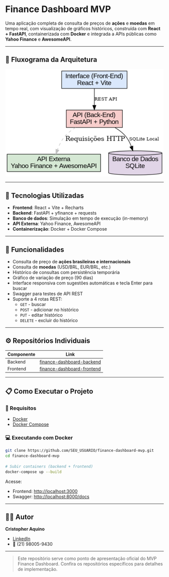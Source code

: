 # Finance Dashboard MVP

Uma aplicação completa de consulta de preços de **ações** e **moedas** em tempo real, com visualização de gráficos históricos, construída com **React + FastAPI**, containerizada com **Docker** e integrada a APIs públicas como **Yahoo Finance** e **AwesomeAPI**.

---

## :art: Fluxograma da Arquitetura

<p align="center">
  <img src="docs/fluxograma-arquitetura.png" alt="Fluxograma da Arquitetura" width="700">
</p>

---

## :hammer: Tecnologias Utilizadas

- **Frontend**: React + Vite + Recharts
- **Backend**: FastAPI + yfinance + requests
- **Banco de dados**: Simulação em tempo de execução (in-memory)
- **API Externa**: Yahoo Finance, AwesomeAPI
- **Containerização**: Docker + Docker Compose

---

## :rocket: Funcionalidades

- Consulta de preço de **ações brasileiras e internacionais**
- Consulta de **moedas** (USD/BRL, EUR/BRL, etc.)
- Histórico de consultas com persistência temporária
- Gráfico de variação de preço (90 dias)
- Interface responsiva com sugestões automáticas e tecla Enter para buscar
- Swagger para testes de API REST
- Suporte a 4 rotas REST:
  - `GET` - buscar
  - `POST` - adicionar no histórico
  - `PUT` - editar histórico
  - `DELETE` - excluir do histórico

---

## :gear: Repositórios Individuais

| Componente | Link |
|------------|------|
| Backend    | [finance-dashboard-backend](https://github.com/Aquino0/finance-dashboard-backend) |
| Frontend   | [finance-dashboard-frontend](https://github.com/Aquino0/finance-dashboard-frontend) |

---

## :clipboard: Como Executar o Projeto

### :whale: Requisitos

- [Docker](https://www.docker.com/)
- [Docker Compose](https://docs.docker.com/compose/)

### :computer: Executando com Docker

```bash
git clone https://github.com/SEU_USUARIO/finance-dashboard-mvp.git
cd finance-dashboard-mvp

# Subir containers (backend + frontend)
docker-compose up --build
```

Acesse:
- Frontend: [http://localhost:3000](http://localhost:3000)
- Swagger: [http://localhost:8000/docs](http://localhost:8000/docs)

---

## :man_technologist: Autor

**Cristopher Aquino**

- [LinkedIn](https://www.linkedin.com/in/%F0%9F%8E%AF-cristopher-aquino-4992b251/)
- 📱 (21) 98005-9430

---

> Este repositório serve como ponto de apresentação oficial do MVP Finance Dashboard. Confira os repositórios específicos para detalhes de implementação.



